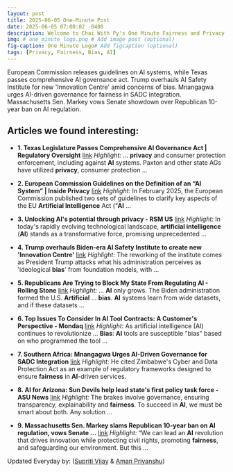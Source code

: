 ```yaml
---
layout: post
title: 2025-06-05 One-Minute Post
date: 2025-06-05 07:00:02 -0400
description: Welcome to Chai With Py's One Minute Fairness and Privacy, which aims to provide you the current happenings in the world of Fairness, Privacy, and AI.
img: # one_minute_logo.png # Add image post (optional)
fig-caption: One Minute Logo# Add figcaption (optional)
tags: [Privacy, Fairness, Bias, AI]
---
```


European Commission releases guidelines on AI systems, while Texas passes comprehensive AI governance act. Trump overhauls AI Safety Institute for new 'Innovation Centre' amid concerns of bias. Mnangagwa urges AI-driven governance for fairness in SADC integration. Massachusetts Sen. Markey vows Senate showdown over Republican 10-year ban on AI regulation.

## Articles we found interesting:

- **1. Texas Legislature Passes Comprehensive <b>AI</b> Governance Act | Regulatory Oversight** [link](https://www.regulatoryoversight.com/2025/06/texas-legislature-passes-comprehensive-ai-governance-act/)
_Highlight:_ ... <b>privacy</b> and consumer protection enforcement, including against <b>AI</b> systems. Paxton and other state AGs have utilized <b>privacy</b>, consumer protection&nbsp;...

- **2. European Commission Guidelines on the Definition of an “<b>AI</b> System” | Inside <b>Privacy</b>** [link](https://www.insideprivacy.com/artificial-intelligence/european-commission-guidelines-on-the-definition-of-an-ai-system/)
_Highlight:_ In February 2025, the European Commission published two sets of guidelines to clarify key aspects of the EU <b>Artificial Intelligence</b> Act (“<b>AI</b>&nbsp;...

- **3. Unlocking <b>AI&#39;s</b> potential through <b>privacy</b> - RSM US** [link](https://rsmus.com/insights/services/risk-fraud-cybersecurity/unlocking-ai-s-potential-through-privacy.html)
_Highlight:_ In today&#39;s rapidly evolving technological landscape, <b>artificial intelligence</b> (<b>AI</b>) stands as a transformative force, promising unprecedented&nbsp;...

- **4. Trump overhauls Biden-era <b>AI</b> Safety Institute to create new &#39;Innovation Centre&#39;** [link](https://www.capacitymedia.com/article/trump-overhauls-biden-ai-safety-institute-to-create-new-innovation-centre)
_Highlight:_ The reworking of the institute comes as President Trump attacks what his administration perceives as &#39;ideological <b>bias</b>&#39; from foundation models, with&nbsp;...

- **5. Republicans Are Trying to Block My State From Regulating <b>AI</b> - Rolling Stone** [link](https://www.rollingstone.com/politics/political-commentary/trump-tax-bill-republicans-ai-regulation-stop-1235354733/)
_Highlight:_ ... <b>AI</b> only grows. The Biden administration formed the U.S. <b>Artificial</b> ... <b>bias</b>. <b>AI</b> systems learn from wide datasets, and if these datasets&nbsp;...

- **6. Top Issues To Consider In <b>AI</b> Tool Contracts: A Customer&#39;s Perspective - Mondaq** [link](https://www.mondaq.com/unitedstates/new-technology/1633390/top-issues-to-consider-in-ai-tool-contracts-a-customers-perspective)
_Highlight:_ As artificial intelligence (AI) continues to revolutionize ... <b>Bias</b>: <b>AI</b> tools are susceptible &quot;bias&quot; based on who programmed the tool&nbsp;...

- **7. Southern Africa: Mnangagwa Urges <b>AI</b>-Driven Governance for SADC Integration** [link](https://allafrica.com/stories/202506040002.html)
_Highlight:_ He cited Zimbabwe&#39;s Cyber and Data Protection Act as an example of regulatory frameworks designed to ensure <b>fairness</b> in <b>AI</b>-driven services.

- **8. <b>AI</b> for Arizona: Sun Devils help lead state&#39;s first policy task force - ASU News** [link](https://news.asu.edu/20250603-local-national-and-global-affairs-ai-arizona-sun-devils-help-lead-states-first-policy-task)
_Highlight:_ The brakes involve governance, ensuring transparency, explainability and <b>fairness</b>. To succeed in <b>AI</b>, we must be smart about both. Any solution&nbsp;...

- **9. Massachusetts Sen. Markey slams Republican 10-year ban on <b>AI</b> regulation, vows Senate ...** [link](https://www.newbedfordguide.com/massachusetts-sen-markey-slams-republican-10-year-ban-ai-regulation-vows-senate-showdown/2025/06/03)
_Highlight:_ “We can lead an <b>AI</b> revolution that drives innovation while protecting civil rights, promoting <b>fairness</b>, and safeguarding our environment. But this&nbsp;...


Updated Everyday by: (<a href="https://supritivijay.github.io/">Supriti Vijay</a> & <a href="https://amanpriyanshu.github.io/">Aman Priyanshu</a>)
